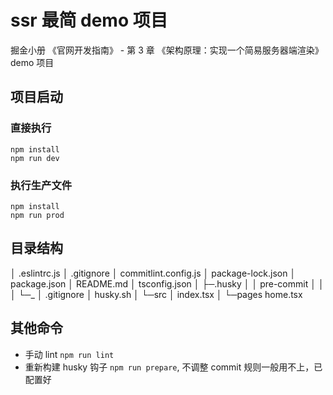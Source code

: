 # ssr 最简 demo 项目

掘金小册 《官网开发指南》 - 第 3 章 《架构原理：实现一个简易服务器端渲染》 demo 项目

## 项目启动

### 直接执行

```
npm install
npm run dev
```

### 执行生产文件

```
npm install
npm run prod
```

## 目录结构

│ .eslintrc.js
│ .gitignore
│ commitlint.config.js
│ package-lock.json
│ package.json
│ README.md
│ tsconfig.json
│
├─.husky
│ │ pre-commit
│ │
│ └─\_
│ .gitignore
│ husky.sh
│
└─src
│ index.tsx
│
└─pages
home.tsx

## 其他命令

- 手动 lint `npm run lint`
- 重新构建 husky 钩子 `npm run prepare`, 不调整 commit 规则一般用不上，已配置好
